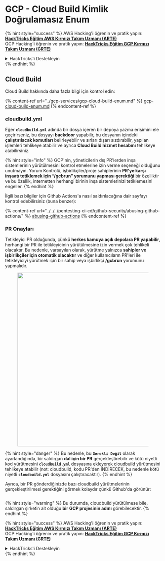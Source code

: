 # GCP - Cloud Build Kimlik Doğrulamasız Enum

{% hint style="success" %}
AWS Hacking'i öğrenin ve pratik yapın:<img src="../../../.gitbook/assets/image (1).png" alt="" data-size="line">[**HackTricks Eğitim AWS Kırmızı Takım Uzmanı (ARTE)**](https://training.hacktricks.xyz/courses/arte)<img src="../../../.gitbook/assets/image (1).png" alt="" data-size="line">\
GCP Hacking'i öğrenin ve pratik yapın: <img src="../../../.gitbook/assets/image (2).png" alt="" data-size="line">[**HackTricks Eğitim GCP Kırmızı Takım Uzmanı (GRTE)**<img src="../../../.gitbook/assets/image (2).png" alt="" data-size="line">](https://training.hacktricks.xyz/courses/grte)

<details>

<summary>HackTricks'i Destekleyin</summary>

* [**abonelik planlarını**](https://github.com/sponsors/carlospolop) kontrol edin!
* **💬 [**Discord grubuna**](https://discord.gg/hRep4RUj7f) veya [**telegram grubuna**](https://t.me/peass) katılın ya da **Twitter**'da **bizi takip edin** 🐦 [**@hacktricks\_live**](https://twitter.com/hacktricks\_live)**.**
* **Hacking ipuçlarını paylaşmak için** [**HackTricks**](https://github.com/carlospolop/hacktricks) ve [**HackTricks Cloud**](https://github.com/carlospolop/hacktricks-cloud) github reposuna PR gönderin.

</details>
{% endhint %}

## Cloud Build

Cloud Build hakkında daha fazla bilgi için kontrol edin:

{% content-ref url="../gcp-services/gcp-cloud-build-enum.md" %}
[gcp-cloud-build-enum.md](../gcp-services/gcp-cloud-build-enum.md)
{% endcontent-ref %}

### cloudbuild.yml

Eğer **`cloudbuild.yml`** adında bir dosya içeren bir depoya yazma erişimini ele geçirirseniz, bu dosyayı **backdoor** yapabilir, bu dosyanın içindeki **çalıştırılacak komutları** belirleyebilir ve sırları dışarı sızdırabilir, yapılan işlemleri tehlikeye atabilir ve ayrıca **Cloud Build hizmet hesabını** tehlikeye atabilirsiniz.

{% hint style="info" %}
GCP'nin, yöneticilerin dış PR'lerden inşa sistemlerinin yürütülmesini kontrol etmelerine izin verme seçeneği olduğunu unutmayın. Yorum Kontrolü, işbirlikçiler/proje sahiplerinin **PR'ye karşı inşaatı tetiklemek için “/gcbrun” yorumunu yapması gerektiği** bir özelliktir ve bu özellik, internetten herhangi birinin inşa sistemlerinizi tetiklemesini engeller.
{% endhint %}

İlgili bazı bilgiler için Github Actions'a nasıl saldırılacağına dair sayfayı kontrol edebilirsiniz (buna benzer):

{% content-ref url="../../../pentesting-ci-cd/github-security/abusing-github-actions/" %}
[abusing-github-actions](../../../pentesting-ci-cd/github-security/abusing-github-actions/)
{% endcontent-ref %}

### PR Onayları

Tetikleyici PR olduğunda, çünkü **herkes kamuya açık depolara PR yapabilir**, herhangi bir PR ile tetikleyicinin yürütülmesine izin vermek çok tehlikeli olacaktır. Bu nedenle, varsayılan olarak, yürütme yalnızca **sahipler ve işbirlikçiler için otomatik olacaktır** ve diğer kullanıcıların PR'leri ile tetikleyiciyi yürütmek için bir sahip veya işbirlikçi **/gcbrun** yorumunu yapmalıdır.

<figure><img src="../../../.gitbook/assets/image (339).png" alt="" width="563"><figcaption></figcaption></figure>

{% hint style="danger" %}
Bu nedenle, bu **`Gerekli Değil`** olarak ayarlandığında, bir saldırgan **dal için bir PR** gerçekleştirebilir ve kötü niyetli kod yürütmesini **`cloudbuild.yml`** dosyasına ekleyerek cloudbuild yürütmesini tehlikeye atabilir (not: cloudbuild, kodu PR'den İNDİRECEK, bu nedenle kötü niyetli **`cloudbuild.yml`** dosyasını çalıştıracaktır).
{% endhint %}

Ayrıca, bir PR gönderdiğinizde bazı cloudbuild yürütmelerinin gerçekleştirilmesi gerektiğini görmek kolaydır çünkü Github'da görünür:

<figure><img src="../../../.gitbook/assets/image (340).png" alt=""><figcaption></figcaption></figure>

{% hint style="warning" %}
Bu durumda, cloudbuild yürütülmese bile, saldırgan şirketin ait olduğu **bir GCP projesinin adını** görebilecektir.
{% endhint %}

{% hint style="success" %}
AWS Hacking'i öğrenin ve pratik yapın:<img src="../../../.gitbook/assets/image (1).png" alt="" data-size="line">[**HackTricks Eğitim AWS Kırmızı Takım Uzmanı (ARTE)**](https://training.hacktricks.xyz/courses/arte)<img src="../../../.gitbook/assets/image (1).png" alt="" data-size="line">\
GCP Hacking'i öğrenin ve pratik yapın: <img src="../../../.gitbook/assets/image (2).png" alt="" data-size="line">[**HackTricks Eğitim GCP Kırmızı Takım Uzmanı (GRTE)**<img src="../../../.gitbook/assets/image (2).png" alt="" data-size="line">](https://training.hacktricks.xyz/courses/grte)

<details>

<summary>HackTricks'i Destekleyin</summary>

* [**abonelik planlarını**](https://github.com/sponsors/carlospolop) kontrol edin!
* **💬 [**Discord grubuna**](https://discord.gg/hRep4RUj7f) veya [**telegram grubuna**](https://t.me/peass) katılın ya da **Twitter**'da **bizi takip edin** 🐦 [**@hacktricks\_live**](https://twitter.com/hacktricks\_live)**.**
* **Hacking ipuçlarını paylaşmak için** [**HackTricks**](https://github.com/carlospolop/hacktricks) ve [**HackTricks Cloud**](https://github.com/carlospolop/hacktricks-cloud) github reposuna PR gönderin.

</details>
{% endhint %}
